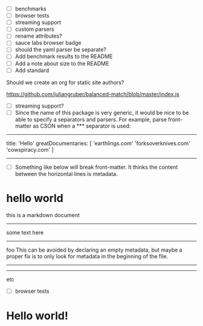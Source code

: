 
* [ ] benchmarks
* [ ] browser tests
* [ ] streaming support
* [ ] custom parsers
* [ ] rename attributes?
* [ ] sauce labs browser badge
* [ ] should the yaml parser be separate?
* [ ] Add benchmark results to the README
* [ ] Add a note about size to the README
* [ ] Add standard

Should we create an org for static site authors?

https://github.com/juliangruber/balanced-match/blob/master/index.js

* [ ] streaming support?
* [ ] Since the name of this package is very generic, it would be nice to be able to specify a separators and parsers. For example, parse front-matter as CSON when a *** separator is used:

***
title: 'Hello'
greatDocumentaries: [
    'earthlings.com'
    'forksoverknives.com'
    'cowspiracy.com'
]
***

* [ ] Something like below will break front-matter. It thinks the content between the horizontal lines is metadata.

# hello world

this is a markdown document

---

some text here

---

foo
This can be avoided by declaring an empty metadata, but maybe a proper fix is to only look for metadata in the beginning of the file.

---
---

etc

* [ ] browser tests

# Hello world!
